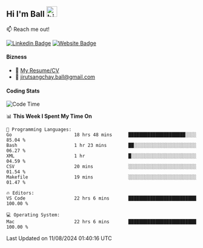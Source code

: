 ## Hi I'm Ball <img src="https://user-images.githubusercontent.com/1303154/88677602-1635ba80-d120-11ea-84d8-d263ba5fc3c0.gif" width="28px" height="28px" alt="hi">
 
:mailbox: Reach me out!

[![Linkedin Badge](https://img.shields.io/badge/-Jirut-0e76a8?style=flat&labelColor=0e76a8&logo=linkedin&logoColor=white)](https://www.linkedin.com/in/jirut-sangchay-338370251)
[![Website Badge](https://img.shields.io/badge/Website-184aa8?logo=website&logoColor=)](https://resume-jirut.web.app)

<!-- TODO: Add last video link -->
#### Bizness
- :paperclip: [My Resume/CV](https://github.com/Jirut01/Jirut01/blob/main/resume_jirut.pdf)
- :email: jirutsangchay.ball@gmail.com

#### Coding Stats


<!--START_SECTION:waka-->
![Code Time](http://img.shields.io/badge/Code%20Time-1%2C411%20hrs%2018%20mins-blue)

📊 **This Week I Spent My Time On** 

```text
💬 Programming Languages: 
Go                       18 hrs 48 mins      █████████████████████░░░░   85.04 % 
Bash                     1 hr 23 mins        ██░░░░░░░░░░░░░░░░░░░░░░░   06.27 % 
XML                      1 hr                █░░░░░░░░░░░░░░░░░░░░░░░░   04.59 % 
CSV                      20 mins             ░░░░░░░░░░░░░░░░░░░░░░░░░   01.54 % 
Makefile                 19 mins             ░░░░░░░░░░░░░░░░░░░░░░░░░   01.47 % 

🔥 Editors: 
VS Code                  22 hrs 6 mins       █████████████████████████   100.00 % 

💻 Operating System: 
Mac                      22 hrs 6 mins       █████████████████████████   100.00 % 
```


 Last Updated on 11/08/2024 01:40:16 UTC
<!--END_SECTION:waka-->
